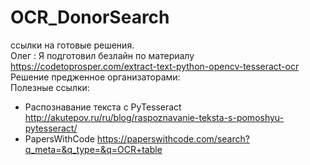 # OCR_DonorSearch
ссылки  на готовые решения.    
Олег : Я подготовил безлайн по материалу https://codetoprosper.com/extract-text-python-opencv-tesseract-ocr   
Решение предженное организаторами:      
Полезные ссылки:

- Распознавание текста с PyTesseract http://akutepov.ru/ru/blog/raspoznavanie-teksta-s-pomoshyu-pytesseract/
- PapersWithCode https://paperswithcode.com/search?q_meta=&q_type=&q=OCR+table

